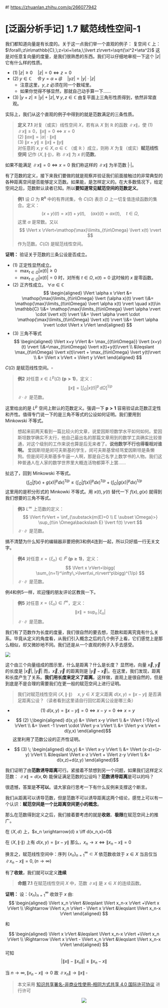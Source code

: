 #! https://zhuanlan.zhihu.com/p/266077942
# [泛函分析手记] 1.7 赋范线性空间-1
我们都知道向量是有长度的。关于这一点我们举一个直观的例子：
复空间 $\mathbb{C}$ 上：$\forall\;z\in\mathbb{C},\;z=\xi+i\eta,\;\lvert z\rvert=\sqrt{\xi^2+\eta^2}$ 
这是对任意复向量的度量，是我们很熟悉的东西。我们可以仔细地审视一下这个 $\lvert z\rvert$ 它有什么样的性质。
- $(1)\;\lvert z\rvert \geqslant 0 \quad \lvert z\rvert =0\iff z=0$
- $(2)\; y \in \mathbb{C} \quad 令\;y=\alpha+i\beta \quad \lvert yz\rvert = \lvert y \rvert \cdot \lvert z \rvert$ 
  - 注意这里，$y,z$ 必须在同一个数域里。
  - 如果你觉得不够显然，那就自己动手算一下……
- $(3)\;\lvert y+z\rvert \leqslant \lvert y \rvert + \lvert z\rvert, \forall \; y,z \in \mathbb{C}$ 由复平面上三角形性质得到，依然非常直观。

实际上，我们从这个直观的例子中得到的就是范数满足的三条性质。

> **定义 7.1** 对复（或实）线性空间 $X$，若有从 $X$ 到 $\mathbb{R}$ 的函数 $\lVert x \rVert$，使
$(1)\;\lVert x \rVert \geqslant 0，\lVert x\rVert =0\iff x=0$      
$(2)\;\lVert \alpha x\rVert=\lvert \alpha\rvert\cdot\lVert x\rVert$     
$(3)\;\lVert x+y\rVert \leqslant \lVert x\rVert + \lVert y\rVert$     
对任意的 $x,y \in X,\alpha\in\mathbb{C}$ （或 $\mathbb{R}$ ）成立，则称 $X$ 为复（或实）**赋范线性空间** 记作 $\langle X,\lVert\cdot\rVert\rangle$，称 $\lVert x \rVert$ 为 $x$ 的**范数**。

如果不能满足 $\lVert x\rVert =0\iff x=0$ 我们称这样的 $\lVert x\rVert$ 为半范数 $\lvert \cdot \rvert$。

有了范数的定义，接下来我们要做的就是观察并验证我们前面接触过的非常典型的各种距离空间是否能够定义范数。如果能，是怎样定义的。在大多数情况下，给定空间之后，范数默认读者已知。所以**要知道常见赋范空间的范数定义**。
> **例1** 设 $\Omega$ 为 $\mathbf{R^n}$ 中的有界闭集，令 $C(\Omega)$ 表示  $\Omega$ 上一切复值连续函数的集合。定义：
> $$
> (x+y)(t)=x(t)+y(t),\quad (\alpha x)(t)=\alpha x(t),\quad t\in \Omega,
> $$
> 这里 $\alpha$ 是常数。又以
> $$
> \lVert x \rVert=\mathop{\max}\limits_{t\in\Omega} \lvert x(t) \rvert
> $$
> 作为范数。$C(\Omega)$ 是赋范线性空间。

**证明：** 验证关于范数的三条公设是否成立。
- (1) 正定性显然成立。 
  - $\max_{t\in\Omega} \lvert x(t) \rvert \geqslant 0$ 
  - $\max_{t\in\Omega} \lvert x(t) \rvert = 0$ 时，对所有 $t\in \Omega,\,x(t)=0$ 这时候的 $x$ 是零函数。
- (2) 正齐性成立。 $\forall \alpha \in \mathbb{C}$
  $$
  \begin{aligned}
  \lVert \alpha x \rVert  &= \mathop{\max}\limits_{t\in\Omega} \lvert (\alpha x)(t) \rvert \\&= \mathop{\max}\limits_{t\in\Omega} \lvert \alpha x(t) \rvert \quad x(t)\in \mathbb{C} \\&= \mathop{\max}\limits_{t\in\Omega} \lvert \alpha \rvert \cdot \lvert x(t) \rvert \\&= \lvert \alpha \rvert \cdot \mathop{\max}\limits_{t\in\Omega} \lvert x(t) \rvert \\&= \lvert \alpha \rvert \cdot \lVert x \rVert
  \end{aligned} 
  $$
- (3) 三角不等式
$$
\begin{aligned}
\lVert x+y \rVert &= \max_{{t\in\Omega}} \lvert (x+y)(t) \rvert \\&=\max_{t\in\Omega} \lvert x(t)+y(t)\rvert \\ &\leqslant \max_{t\in\Omega} \lvert x(t)\rvert + \max_{t\in\Omega} \lvert y(t)\rvert \\ &= \lVert x \rVert + \lVert y \rVert
\end{aligned}
$$

$C(\Omega)$ 是赋范线性空间。$\square$

> **例2** 对任意 $x \in L^p(\Omega)\;\bm{(p>1)}$，定义：
> $$\lVert x \rVert = \bigg[\int_{\Omega}\lvert x(t) \rvert^p\,d\Omega \bigg]^{1/p}$$
> $\lVert \cdot \rVert$  是范数。

这里给出的是 $L^p$ 空间上默认的范数定义。强调一下 $\bm{p>1}$
容易验证此范数正定性和齐性。值得专门说一下的是三角不等式的公设如何证明。我们要用到 Minkowski 不等式。
> 想起来前两天看到一篇比较火的文章，说爱因斯坦数学水平如何如何。爱因斯坦数学确实不太行，他自己最出名的那篇文章用到的数学工具确实比较普通，对这个级别的工作来说也算是后无来者了。**说他数学不行也得看相对谁啊。** 爱因斯坦是闵可夫斯基的学生，闵可夫斯基曾经骂爱因斯坦是条懒狗。但是闵可夫斯基多牛逼一人啊，那是自己名字上数学书的人物。我们这种普通人在人家的数学世界里大概连活物都算不上罢……

扯远了，回到 Minkowski 不等式。
$$ \bigg(\int_{\Omega}\lvert f(x)+g(x) \rvert^p dx\bigg)^{1/p} \leqslant \bigg(\int_{\Omega}\lvert f(x) \rvert^p dx \bigg)^{1/p} + \bigg(\int_{\Omega}\lvert g(x) \rvert^p dx \bigg)^{1/p} $$
这里用的是积分形式的 Minkowki 不等式。用 $x(t),y(t)$ 替代一下 $f(x),g(x)$ 就得到我们想要的三角不等式。

> **例3** $L^\infty$ 上范数的定义：
> $$
> \lVert f\rVert = \inf_{\substack{m(E)=0 \\ E \subset \Omega}>} \sup_{t\in \Omega\backslash E} \lvert f(t) \rvert
> $$
> $\lVert \cdot \rVert$  是范数。     

搞不清楚为什么知乎的编辑器非要把例3和例4连到一起，所以只好插一行无关文字。

> **例4** 对任意 $x=\{\xi_n\} \in l^p \;\bm{(p\geqslant 1)}$，定义：
> $$
>\lVert x \rVert=\bigg( \sum_{n=1}^\infty\,>\lvert\xi_n\rvert^p\bigg)^{1/p}
>$$
>$\lVert \cdot \rVert$ 是范数。

例4和例5一样，欢迎懂的朋友评论区教我一下。

> **例5** 对任意 $x=\{\xi_n\} \in l^\infty$，定义：
> $$
> \lVert x \rVert=\sup_n\,\lvert\xi_n\rvert
> $$
> $\lVert \cdot \rVert$  是范数。

我们有了范数作为长度的度量，我们很自然的要去想，范数和距离究竟有什么关系。毕竟从定义的角度看，从我们引入概念之后的几个例子上看，它们感觉上是那么相似，却又微妙地不同。我们还是从一个直观的例子入手去感受。

![](vectors.png)

这个由三个向量组成的图示里，什么是距离？什么是长度？
显然地，向量 $\vec{x},\vec{y}$ 的长度是 $\lvert \vec{x} \rvert, \lvert \vec{y} \rvert$ 而，$\vec{x},\vec{y}$ 的距离则是 $\lvert \vec{y}-\vec{x} \rvert$。在这里，我们发现，距离和长度产生了关系。**我们用长度来定义了距离**。这样做，直观上是很自然的，但是到底是不是合理的需要我们在更一般的赋范空间上进行证明。

> 我们对赋范线性空间 $\langle X,\lVert \cdot \rVert \rangle \quad x,y \in X$
> 定义距离 $d(x,y) = \lVert x-y \rVert$ 是否满足距离公设？（读者看到这里请自行回忆距离公设是哪三条）

- $$(1) \; d(x,y) = \lVert x-y \rVert = 0 \iff x-y=0 \iff x=y$$

- $$ (2) \;\begin{aligned} d(x,y) &= \lVert x-y \rVert \\ &= \lVert (-1)(y-x) \rVert \\ &= \lvert -1 \rvert \cdot \lVert y-x \rVert \\ &= \lVert y-x \rVert = d(y,x) \end{aligned}$$ 
这里利用了范数公设的正齐性证明。
- $$ (3) \; \begin{aligned} d(x,y) &= \lVert x-y \rVert \\ &= \lVert (x-z)+(z-y) \rVert \\ &\leqslant \lVert x-z \rVert + \lVert z-y \rVert \\ &= d(x,z)+d(z,y) \end{aligned}$$

我们证明了由**范数诱导距离**可行。紧接着不禁想到另一个问题，如果我们这样定义范数：
$\lVert x \rVert = d(x,\bm{0})$ 能保证满足范数的公设吗？**范数诱导距离**是可以的吗？

很遗憾，答案是**不可以**。请大家自行思考一下有什么反例来支撑这个断言。

我们从距离可以诱导范数，但是范数不可以诱导距离这两个结论，感觉上可以有一个认识：**赋范空间是一个比距离空间更小的概念**。

那么在范数得到定义之后，我们接着要考虑的就是**收敛**、**极限**在赋范空间上的推广。

在 $\langle X,d \rangle$ 上，$x_n \xrightarrow{d} x \iff d(x_n,x)=0$

在 $\langle X,\lVert \cdot \rVert \rangle$ 上有 $d(x,y) = \lVert x-y \rVert$ 那么，$x_n \rightarrow x \iff \lVert x_n-x \rVert = 0$

换言之，赋范线性空间中：序列 $\{x_n\}_{n=1}^\infty \subset X$ 依范数收敛于 $x \in X$ 当且仅当 $\lVert x_n-x \rVert = 0,(n\rightarrow \infty)$

有了**收敛**，我们就可以定义**连续**
> **命题 7.1** 在赋范线性空间 $X$ 中，范数 $\lVert x \rVert$ 是 $x\in X$ 的连续函数。

**证明：** 设：$\{x_n\}_{n=1}^\infty$ 收敛于 $x$  由:
$$
\begin{aligned}
\lVert x_n \rVert &\leqslant \lVert x_n-x \rVert +\lVert x \rVert \\
\Rightarrow \lVert x_n \rVert - \lVert x \rVert &\leqslant \lVert x_n-x \rVert
\end{aligned}
$$

和

$$
\begin{aligned}
\lVert x \rVert &\leqslant \lVert x_n-x \rVert +\lVert x_n \rVert \\
\Rightarrow \lVert x \rVert - \lVert x_n \rVert &\leqslant \lVert x_n-x \rVert
\end{aligned}
$$
可知
$$ \big| \lVert x \rVert - \lVert x_n \rVert \big| \leqslant \lVert x_n-x \rVert$$

当 $n \rightarrow \infty, \| x_n-x\| \rightarrow 0$ 故 $\| x_n\| \rightarrow \|x\| \;\square$

> 本文采用 [知识共享署名-非商业性使用-相同方式共享 4.0 国际许可协议](https://creativecommons.org/licenses/by-nc-sa/4.0/deed.zh-Hans) 进行许可

<div align=center>
<img src="https://mirrors.creativecommons.org/presskit/buttons/88x31/svg/by-nc-sa.svg" />
</div>